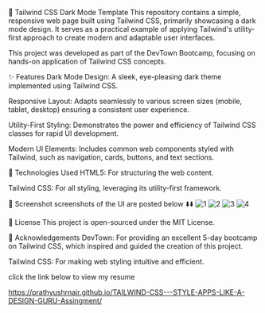 🌙 Tailwind CSS Dark Mode Template
This repository contains a simple, responsive web page built using Tailwind CSS, primarily showcasing a dark mode design. It serves as a practical example of applying Tailwind's utility-first approach to create modern and adaptable user interfaces.

This project was developed as part of the DevTown Bootcamp, focusing on hands-on application of Tailwind CSS concepts.

✨ Features
Dark Mode Design: A sleek, eye-pleasing dark theme implemented using Tailwind CSS.

Responsive Layout: Adapts seamlessly to various screen sizes (mobile, tablet, desktop) ensuring a consistent user experience.

Utility-First Styling: Demonstrates the power and efficiency of Tailwind CSS classes for rapid UI development.

Modern UI Elements: Includes common web components styled with Tailwind, such as navigation, cards, buttons, and text sections.

🚀 Technologies Used
HTML5: For structuring the web content.

Tailwind CSS: For all styling, leveraging its utility-first framework.

📸 Screenshot
screenshots of the UI are posted below ⬇️⬇️
![1](/images/tail%20wind%20css%20UI%20pic%201.png)
![2](/images/tail%20wind%20css%20UI%20pic%202.png)
![3](/images/tail%20wind%20css%20UI%20pic%203.png)
![4](/images/tail%20wind%20css%20UI%20pic%204.png)



📄 License
This project is open-sourced under the MIT License.

🙏 Acknowledgements
DevTown: For providing an excellent 5-day bootcamp on Tailwind CSS, which inspired and guided the creation of this project.

Tailwind CSS: For making web styling intuitive and efficient.

click the link below to view my resume

https://prathyushrnair.github.io/TAILWIND-CSS---STYLE-APPS-LIKE-A-DESIGN-GURU-Assingment/